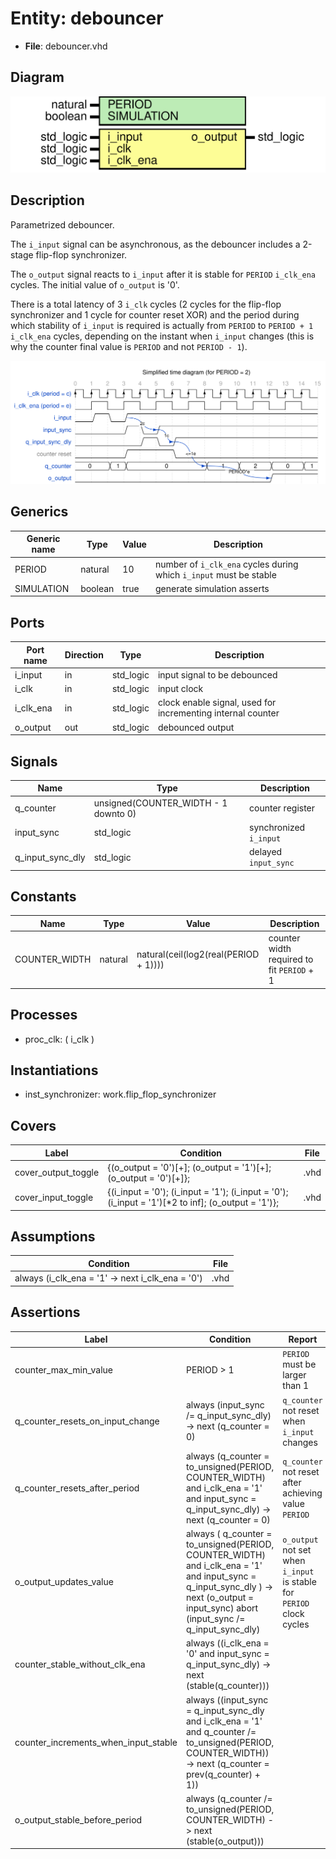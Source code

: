 
# Entity: debouncer 
- **File**: debouncer.vhd

## Diagram
![Diagram](debouncer.svg "Diagram")
## Description

Parametrized debouncer.

The `i_input` signal can be asynchronous, as the debouncer includes a 2-stage flip-flop synchronizer.

The `o_output` signal reacts to `i_input` after it is stable for `PERIOD` `i_clk_ena` cycles.
The initial value of `o_output` is '0'.

There is a total latency of 3 `i_clk` cycles (2 cycles for the flip-flop synchronizer and
1 cycle for counter reset XOR) and the period during which stability of
`i_input` is required is actually from `PERIOD` to `PERIOD + 1` `i_clk_ena` cycles, depending on the instant
when `i_input` changes (this is why the counter final value is `PERIOD` and not `PERIOD - 1`).



![alt text](debouncer_wavedrom_0.svg "title")

 


## Generics

| Generic name | Type    | Value | Description                                                        |
| ------------ | ------- | ----- | ------------------------------------------------------------------ |
| PERIOD       | natural | 10    | number of `i_clk_ena` cycles during which `i_input` must be stable |
| SIMULATION   | boolean | true  | generate simulation asserts                                        |

## Ports

| Port name | Direction | Type      | Description                                                 |
| --------- | --------- | --------- | ----------------------------------------------------------- |
| i_input   | in        | std_logic | input signal to be debounced                                |
| i_clk     | in        | std_logic | input clock                                                 |
| i_clk_ena | in        | std_logic | clock enable signal, used for incrementing internal counter |
| o_output  | out       | std_logic | debounced output                                            |

## Signals

| Name             | Type                                 | Description            |
| ---------------- | ------------------------------------ | ---------------------- |
| q_counter        | unsigned(COUNTER_WIDTH - 1 downto 0) | counter register       |
| input_sync       | std_logic                            | synchronized `i_input` |
| q_input_sync_dly | std_logic                            | delayed `input_sync`   |

## Constants

| Name          | Type    | Value                                 | Description                                |
| ------------- | ------- | ------------------------------------- | ------------------------------------------ |
| COUNTER_WIDTH | natural | natural(ceil(log2(real(PERIOD + 1)))) | counter width required to fit `PERIOD` + 1 |

## Processes
- proc_clk: ( i_clk )

## Instantiations

- inst_synchronizer: work.flip_flop_synchronizer

## Covers

| Label | Condition | File |
|-----------|-----------|-----|
| cover_output_toggle | {(o_output = '0')[+]; (o_output = '1')[+]; (o_output = '0')[+]}; | .vhd |
| cover_input_toggle | {(i_input = '0'); (i_input = '1'); (i_input = '0'); (i_input = '1')[*2 to inf]; (o_output = '1')}; | .vhd |

## Assumptions

| Condition | File |
|-----------|-----|
| always (i_clk_ena = '1' -> next i_clk_ena = '0') | .vhd |

## Assertions

| Label | Condition | Report | Severity | File |
|-------|-----------|--------|----------| -----|
| counter_max_min_value | PERIOD > 1 | `PERIOD` must be larger than 1 | error | .vhd |
| q_counter_resets_on_input_change | always (input_sync /= q_input_sync_dly) -> next (q_counter = 0) | `q_counter` not reset when `i_input` changes | error | .vhd |
| q_counter_resets_after_period | always (q_counter = to_unsigned(PERIOD, COUNTER_WIDTH) and i_clk_ena = '1' and input_sync = q_input_sync_dly) -> next (q_counter = 0) | `q_counter` not reset after achieving value `PERIOD` | error | .vhd |
| o_output_updates_value | always ( q_counter = to_unsigned(PERIOD, COUNTER_WIDTH) and i_clk_ena = '1' and input_sync = q_input_sync_dly ) -> next (o_output = input_sync) abort (input_sync /= q_input_sync_dly) | `o_output` not set when `i_input` is stable for `PERIOD` clock cycles | error | .vhd |
| counter_stable_without_clk_ena | always ((i_clk_ena = '0' and input_sync = q_input_sync_dly) -> next (stable(q_counter))) |  |  | .psl |
| counter_increments_when_input_stable | always ((input_sync = q_input_sync_dly and i_clk_ena = '1' and q_counter /= to_unsigned(PERIOD, COUNTER_WIDTH))                    -> next (q_counter = prev(q_counter) + 1)) |  |  | .psl |
| o_output_stable_before_period | always (q_counter /= to_unsigned(PERIOD, COUNTER_WIDTH) -> next (stable(o_output))) |  |  | .psl |
